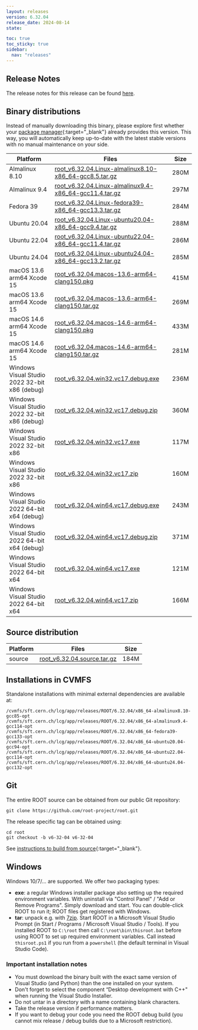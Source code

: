 ```yaml
---
layout: releases
version: 6.32.04
release_date: 2024-08-14
state:

toc: true
toc_sticky: true
sidebar:
  nav: "releases"
---
```



## Release Notes

The release notes for this release can be found [here](https://root.cern/doc/v632/release-notes.html#release-6.32.04).

## Binary distributions

Instead of manually downloading this binary, please explore first whether your [package manager](../../install/#install-via-a-package-manager){:target="\_blank"} already provides this version.
This way, you will automatically keep up-to-date with the latest stable versions with no manual maintenance on your side.

| Platform       | Files | Size |
|-----------|-------|-----|
| Almalinux 8.10 | [root_v6.32.04.Linux-almalinux8.10-x86_64-gcc8.5.tar.gz](https://root.cern/download/root_v6.32.04.Linux-almalinux8.10-x86_64-gcc8.5.tar.gz) | 280M |
| Almalinux 9.4 | [root_v6.32.04.Linux-almalinux9.4-x86_64-gcc11.4.tar.gz](https://root.cern/download/root_v6.32.04.Linux-almalinux9.4-x86_64-gcc11.4.tar.gz) | 297M |
| Fedora 39 | [root_v6.32.04.Linux-fedora39-x86_64-gcc13.3.tar.gz](https://root.cern/download/root_v6.32.04.Linux-fedora39-x86_64-gcc13.3.tar.gz) | 284M |
| Ubuntu 20.04 | [root_v6.32.04.Linux-ubuntu20.04-x86_64-gcc9.4.tar.gz](https://root.cern/download/root_v6.32.04.Linux-ubuntu20.04-x86_64-gcc9.4.tar.gz) | 288M |
| Ubuntu 22.04 | [root_v6.32.04.Linux-ubuntu22.04-x86_64-gcc11.4.tar.gz](https://root.cern/download/root_v6.32.04.Linux-ubuntu22.04-x86_64-gcc11.4.tar.gz) | 286M |
| Ubuntu 24.04 | [root_v6.32.04.Linux-ubuntu24.04-x86_64-gcc13.2.tar.gz](https://root.cern/download/root_v6.32.04.Linux-ubuntu24.04-x86_64-gcc13.2.tar.gz) | 285M |
| macOS 13.6 arm64 Xcode 15 | [root_v6.32.04.macos-13.6-arm64-clang150.pkg](https://root.cern/download/root_v6.32.04.macos-13.6-arm64-clang150.pkg) | 415M |
| macOS 13.6 arm64 Xcode 15 | [root_v6.32.04.macos-13.6-arm64-clang150.tar.gz](https://root.cern/download/root_v6.32.04.macos-13.6-arm64-clang150.tar.gz) | 269M |
| macOS 14.6 arm64 Xcode 15 | [root_v6.32.04.macos-14.6-arm64-clang150.pkg](https://root.cern/download/root_v6.32.04.macos-14.6-arm64-clang150.pkg) | 433M |
| macOS 14.6 arm64 Xcode 15 | [root_v6.32.04.macos-14.6-arm64-clang150.tar.gz](https://root.cern/download/root_v6.32.04.macos-14.6-arm64-clang150.tar.gz) | 281M |
| Windows Visual Studio 2022 32-bit x86  (debug) | [root_v6.32.04.win32.vc17.debug.exe](https://root.cern/download/root_v6.32.04.win32.vc17.debug.exe) | 236M |
| Windows Visual Studio 2022 32-bit x86  (debug) | [root_v6.32.04.win32.vc17.debug.zip](https://root.cern/download/root_v6.32.04.win32.vc17.debug.zip) | 360M |
| Windows Visual Studio 2022 32-bit x86  | [root_v6.32.04.win32.vc17.exe](https://root.cern/download/root_v6.32.04.win32.vc17.exe) | 117M |
| Windows Visual Studio 2022 32-bit x86  | [root_v6.32.04.win32.vc17.zip](https://root.cern/download/root_v6.32.04.win32.vc17.zip) | 160M |
| Windows Visual Studio 2022 64-bit x64  (debug) | [root_v6.32.04.win64.vc17.debug.exe](https://root.cern/download/root_v6.32.04.win64.vc17.debug.exe) | 243M |
| Windows Visual Studio 2022 64-bit x64  (debug) | [root_v6.32.04.win64.vc17.debug.zip](https://root.cern/download/root_v6.32.04.win64.vc17.debug.zip) | 371M |
| Windows Visual Studio 2022 64-bit x64  | [root_v6.32.04.win64.vc17.exe](https://root.cern/download/root_v6.32.04.win64.vc17.exe) | 121M |
| Windows Visual Studio 2022 64-bit x64  | [root_v6.32.04.win64.vc17.zip](https://root.cern/download/root_v6.32.04.win64.vc17.zip) | 166M |

## Source distribution

| Platform       | Files | Size |
|-----------|-------|-----|
| source | [root_v6.32.04.source.tar.gz](https://root.cern/download/root_v6.32.04.source.tar.gz) | 184M |


## Installations in CVMFS

Standalone installations with minimal external dependencies are available at:
~~~
/cvmfs/sft.cern.ch/lcg/app/releases/ROOT/6.32.04/x86_64-almalinux8.10-gcc85-opt
/cvmfs/sft.cern.ch/lcg/app/releases/ROOT/6.32.04/x86_64-almalinux9.4-gcc114-opt
/cvmfs/sft.cern.ch/lcg/app/releases/ROOT/6.32.04/x86_64-fedora39-gcc133-opt
/cvmfs/sft.cern.ch/lcg/app/releases/ROOT/6.32.04/x86_64-ubuntu20.04-gcc94-opt
/cvmfs/sft.cern.ch/lcg/app/releases/ROOT/6.32.04/x86_64-ubuntu22.04-gcc114-opt
/cvmfs/sft.cern.ch/lcg/app/releases/ROOT/6.32.04/x86_64-ubuntu24.04-gcc132-opt
~~~


## Git

The entire ROOT source can be obtained from our public Git repository:

~~~
git clone https://github.com/root-project/root.git
~~~
The release specific tag can be obtained using:
~~~
cd root
git checkout -b v6-32-04 v6-32-04
~~~

See [instructions to build from source](../../install/#build-from-source){:target="\_blank"}.

## Windows

Windows 10/7/... are supported. We offer two packaging types:

 * **exe**: a regular Windows installer package also setting up the required environment variables. With uninstall via "Control Panel" / "Add or Remove Programs". Simply download and start. You can double-click ROOT to run it; ROOT files get registered with Windows.
 * **tar**: unpack e.g. with [7zip](https://www.7-zip.org). Start ROOT in a Microsoft Visual Studio Prompt (in Start / Programs / Microsoft Visual Studio / Tools). If you installed ROOT to `C:\root` then call `C:\root\bin\thisroot.bat` before using ROOT to set up required environment variables. Call instead `thisroot.ps1` if you run from a `powershell` (the default terminal in Visual Studio Code).

### Important installation notes

 * You must download the binary built with the exact same version of Visual Studio (and Python) than the one installed on your system.
 * Don't forget to select the component “Desktop development with C++" when running the Visual Studio Installer.
 * Do not untar in a directory with a name containing blank characters.
 * Take the release version if performance matters.
 * If you want to debug your code you need the ROOT debug build (you cannot mix release / debug builds due to a Microsoft restriction).
